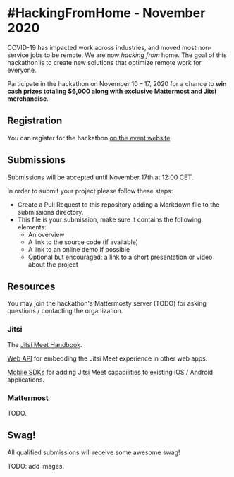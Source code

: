 # #HackingFromHome - November 2020

COVID-19 has impacted work across industries, and moved most non-service jobs to be remote. We are now *hacking from* home. The goal of this hackathon is to create new solutions that optimize remote work for everyone.

Participate in the hackathon on November 10 – 17, 2020 for a chance to **win cash prizes totaling $6,000 along with exclusive Mattermost and Jitsi merchandise**.

## Registration

You can register for the hackathon [on the event website](https://mattermost.com/hackfest2020/#registrationCta)

## Submissions

Submissions will be accepted until November 17th at 12:00 CET.

In order to submit your project please follow these steps:

* Create a Pull Request to this repository adding a Markdown file to the submissions directory.
* This file is your submission, make sure it contains the following elements:
  * An overview
  * A link to the source code (if available)
  * A link to an online demo if possible
  * Optional but encouraged: a link to a short presentation or video about the project
  
 ## Resources
 
 You may join the hackathon's Mattermosty server (TODO) for asking questions / contacting the organization.
 
 ### Jitsi
 
 The [Jitsi Meet Handbook](https://jitsi.github.io/handbook/).
 
 [Web API](https://jitsi.github.io/handbook/docs/dev-guide/dev-guide-web) for embedding the Jitsi Meet experience in other web apps.
 
 [Mobile SDKs](https://jitsi.github.io/handbook/docs/dev-guide/dev-guide-mobile) for adding Jitsi Meet capabilities to existing iOS / Android applications.
 
 
 ### Mattermost
 
 TODO.
 
 ## Swag!
 
 All qualified submissions will receive some awesome swag!
 
 TODO: add images.
 

